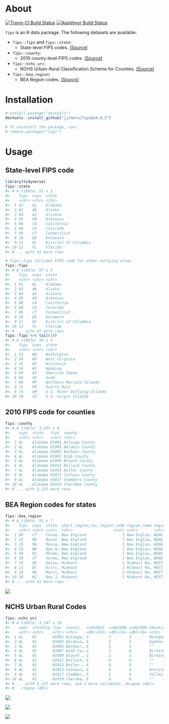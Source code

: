 
<!-- README.md is generated from README.Rmd. Please edit that file -->

# About

[![Travis-CI Build
Status](https://travis-ci.org/jjchern/fips.svg?branch=master)](https://travis-ci.org/jjchern/fips)
[![AppVeyor Build
Status](https://ci.appveyor.com/api/projects/status/github/jjchern/fips?branch=master&svg=true)](https://ci.appveyor.com/project/jjchern/fips)

`fips` is an R data package. The following datasets are available:

  - `fips::fips` and `fips::state`:
      - State-level FIPS codes.
        [(Source)](https://www.census.gov/geo/reference/ansi_statetables.html)
  - `fips::county`:
      - 2010 county-level FIPS codes.
        [(Source)](https://www.census.gov/geo/reference/codes/cou.html)
  - `fips::nchs_urc`:
      - NCHS Urban-Rural Classification Scheme for Counties.
        [(Source)](https://www.cdc.gov/nchs/data_access/urban_rural.htm)
  - `fips::bea_region`:
      - BEA Region codes.
        [(Source)](https://www.bea.gov/regional/docs/regions.cfm)

# Installation

``` r
# install.package("devtools")
devtools::install_github("jjchern/fips@v0.0.2")

# To uninstall the package, use:
# remove.packages("fips")
```

# Usage

## State-level FIPS code

``` r
library(tidyverse)
fips::state
#> # A tibble: 51 x 3
#>    fips  usps  state               
#>    <chr> <chr> <chr>               
#>  1 01    AL    Alabama             
#>  2 02    AK    Alaska              
#>  3 04    AZ    Arizona             
#>  4 05    AR    Arkansas            
#>  5 06    CA    California          
#>  6 08    CO    Colorado            
#>  7 09    CT    Connecticut         
#>  8 10    DE    Delaware            
#>  9 11    DC    District of Columbia
#> 10 12    FL    Florida             
#> # ... with 41 more rows

# fips::fips includes FIPS code for other outlying areas
fips::fips 
#> # A tibble: 57 x 3
#>    fips  usps  state               
#>    <chr> <chr> <chr>               
#>  1 01    AL    Alabama             
#>  2 02    AK    Alaska              
#>  3 04    AZ    Arizona             
#>  4 05    AR    Arkansas            
#>  5 06    CA    California          
#>  6 08    CO    Colorado            
#>  7 09    CT    Connecticut         
#>  8 10    DE    Delaware            
#>  9 11    DC    District of Columbia
#> 10 12    FL    Florida             
#> # ... with 47 more rows
fips::fips %>% tail(10)
#> # A tibble: 10 x 3
#>    fips  usps  state                      
#>    <chr> <chr> <chr>                      
#>  1 53    WA    Washington                 
#>  2 54    WV    West Virginia              
#>  3 55    WI    Wisconsin                  
#>  4 56    WY    Wyoming                    
#>  5 60    AS    American Samoa             
#>  6 66    GU    Guam                       
#>  7 69    MP    Northern Mariana Islands   
#>  8 72    PR    Puerto Rico                
#>  9 74    UM    U.S. Minor Outlying Islands
#> 10 78    VI    U.S. Virgin Islands
```

## 2010 FIPS code for counties

``` r
fips::county
#> # A tibble: 3,235 x 4
#>    usps  state   fips  county         
#>    <chr> <chr>   <chr> <chr>          
#>  1 AL    Alabama 01001 Autauga County 
#>  2 AL    Alabama 01003 Baldwin County 
#>  3 AL    Alabama 01005 Barbour County 
#>  4 AL    Alabama 01007 Bibb County    
#>  5 AL    Alabama 01009 Blount County  
#>  6 AL    Alabama 01011 Bullock County 
#>  7 AL    Alabama 01013 Butler County  
#>  8 AL    Alabama 01015 Calhoun County 
#>  9 AL    Alabama 01017 Chambers County
#> 10 AL    Alabama 01019 Cherokee County
#> # ... with 3,225 more rows
```

## BEA Region codes for states

``` r
fips::bea_region
#> # A tibble: 51 x 7
#>    fips  usps  state  short_region_na… region_code region_name region_abbr
#>    <chr> <chr> <chr>  <chr>                  <int> <chr>       <chr>      
#>  1 09    CT    Conne… New England                1 New Englan… NENG       
#>  2 23    ME    Maine  New England                1 New Englan… NENG       
#>  3 25    MA    Massa… New England                1 New Englan… NENG       
#>  4 33    NH    New H… New England                1 New Englan… NENG       
#>  5 44    RI    Rhode… New England                1 New Englan… NENG       
#>  6 50    VT    Vermo… New England                1 New Englan… NENG       
#>  7 10    DE    Delaw… Mideast                    2 Mideast Re… MEST       
#>  8 11    DC    Distr… Mideast                    2 Mideast Re… MEST       
#>  9 24    MD    Maryl… Mideast                    2 Mideast Re… MEST       
#> 10 34    NJ    New J… Mideast                    2 Mideast Re… MEST       
#> # ... with 41 more rows
```

![](README-files/bea_regions-1.png)<!-- -->

## NCHS Urban Rural Codes

``` r
fips::nchs_urc
#> # A tibble: 3,147 x 10
#>    usps  statefip fips  county   code2013  code2006 code1990 cbsatitle    
#>    <chr> <chr>    <chr> <chr>    <dbl+lbl> <dbl+lb> <dbl+lb> <chr>        
#>  1 AL    01       01001 Autauga… 3         3        3        Montgomery, …
#>  2 AL    01       01003 Baldwin… 4         5        3        Daphne-Fairh…
#>  3 AL    01       01005 Barbour… 6         5        5        ""           
#>  4 AL    01       01007 Bibb Co… 2         2        6        Birmingham-H…
#>  5 AL    01       01009 Blount … 2         2        3        Birmingham-H…
#>  6 AL    01       01011 Bullock… 6         6        6        ""           
#>  7 AL    01       01013 Butler … 6         6        6        ""           
#>  8 AL    01       01015 Calhoun… 4         4        4        Anniston-Oxf…
#>  9 AL    01       01017 Chamber… 5         5        6        Valley, AL   
#> 10 AL    01       01019 Cheroke… 6         6        6        ""           
#> # ... with 3,137 more rows, and 2 more variables: cbsapop <dbl>,
#> #   ctypop <dbl>
```

![](README-files/nchs_urc_2013-1.png)<!-- -->

![](README-files/nchs_urc_2006-1.png)<!-- -->

![](README-files/nchs_urc_1990-1.png)<!-- -->
